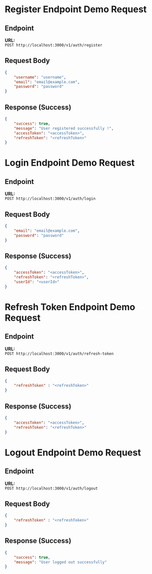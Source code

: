 # Register Endpoint Demo Request

## Endpoint

**URL:**\
`POST http://localhost:3000/v1/auth/register`

## Request Body

```json
{
    "username": "username",
    "email": "email@example.com",
    "password": "password"
}
```

## Response (Success)

```json
{
    "success": true,
    "message": "User registered successfully !",
    "accessToken": "<accessToken>",
    "refreshToken": "<refreshToken>"
}
```


# Login Endpoint Demo Request

## Endpoint

**URL:**\
`POST http://localhost:3000/v1/auth/login`

## Request Body

```json
{
    "email": "email@example.com",
    "password": "password"
}
```

## Response (Success)

```json
{
    "accessToken": "<accessToken>",
    "refreshToken": "<refreshToken>",
    "userId": "<userId>"
}
```



# Refresh Token Endpoint Demo Request

## Endpoint

**URL:**\
`POST http://localhost:3000/v1/auth/refresh-token`

## Request Body

```json
{
    "refreshToken" : "<refreshToken>"
}
```

## Response (Success)

```json
{
    "accessToken": "<accessToken>",
    "refreshToken": "<refreshToken>"
}
```




# Logout Endpoint Demo Request

## Endpoint

**URL:**\
`POST http://localhost:3000/v1/auth/logout`

## Request Body

```json
{
    "refreshToken" : "<refreshToken>"
}
```

## Response (Success)

```json
{
    "success": true,
    "message": "User logged out successfully"
}
```